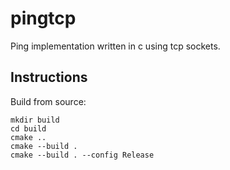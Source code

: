 # pingtcp

Ping implementation written in c using tcp sockets.

## Instructions

Build from source:

```console
mkdir build
cd build
cmake ..
cmake --build .
cmake --build . --config Release
```

